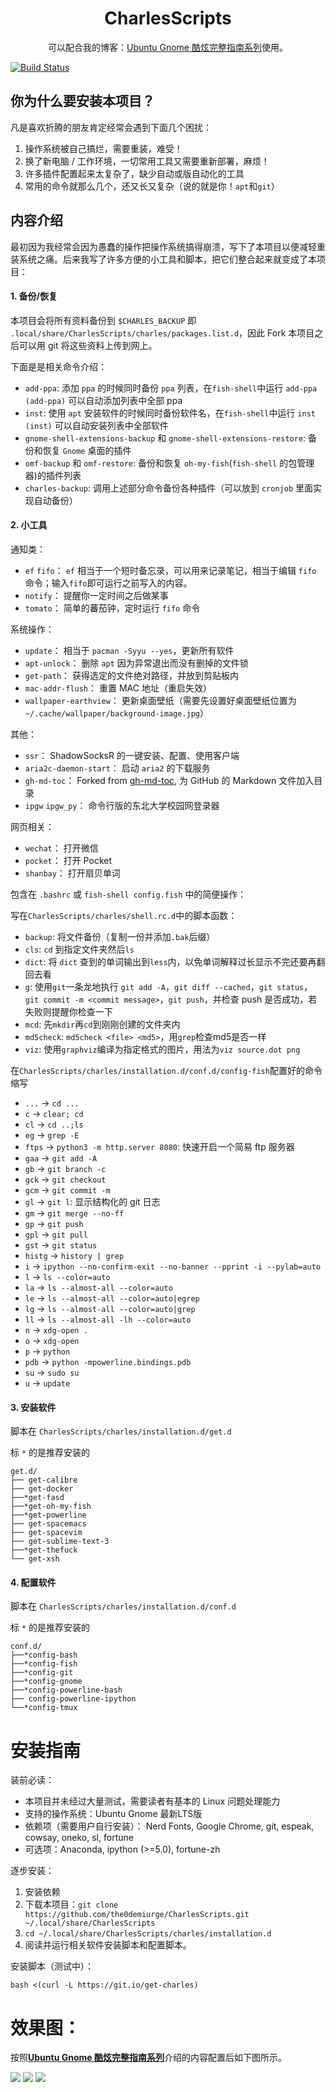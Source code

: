 <h1 align="center">CharlesScripts</h1>
<p align="center">可以配合我的博客：<a href="https://the0demiurge.blogspot.jp/2017/02/ubuntu-gnome.html">Ubuntu Gnome 酷炫完整指南系列</a>使用。</p>


[![Build Status](https://travis-ci.org/the0demiurge/CharlesScripts.svg?branch=master)](https://travis-ci.org/the0demiurge/CharlesScripts)


## 你为什么要安装本项目？ ##

凡是喜欢折腾的朋友肯定经常会遇到下面几个困扰：

1. 操作系统被自己搞烂，需要重装，难受！
2. 换了新电脑 / 工作环境，一切常用工具又需要重新部署，麻烦！
3. 许多插件配置起来太复杂了，缺少自动或版自动化的工具
4. 常用的命令就那么几个，还又长又复杂（说的就是你！`apt`和`git`）


## 内容介绍 ##

最初因为我经常会因为愚蠢的操作把操作系统搞得崩溃，写下了本项目以便减轻重装系统之痛。后来我写了许多方便的小工具和脚本，把它们整合起来就变成了本项目：

#### 1. 备份/恢复 ####

本项目会将所有资料备份到 `$CHARLES_BACKUP` 即 `.local/share/CharlesScripts/charles/packages.list.d`，因此 Fork 本项目之后可以用 git 将这些资料上传到网上。

下面是是相关命令介绍：

- `add-ppa`: 添加 `ppa` 的时候同时备份 `ppa` 列表，在`fish-shell`中运行 `add-ppa (add-ppa)` 可以自动添加列表中全部 ppa
- `inst`: 使用 `apt` 安装软件的时候同时备份软件名，在`fish-shell`中运行 `inst (inst)` 可以自动安装列表中全部软件
- `gnome-shell-extensions-backup` 和 `gnome-shell-extensions-restore`: 备份和恢复 `Gnome` 桌面的插件
- `omf-backup` 和 `omf-restore`: 备份和恢复 `oh-my-fish`(`fish-shell` 的包管理器)的插件列表
- `charles-backup`: 调用上述部分命令备份各种插件（可以放到 `cronjob` 里面实现自动备份）

#### 2. 小工具 ####

通知类：

- `ef` `fifo`： `ef` 相当于一个短时备忘录，可以用来记录笔记，相当于编辑 `fifo` 命令；输入`fifo`即可运行之前写入的内容。
- `notify`： 提醒你一定时间之后做某事 
- `tomato`： 简单的蕃茄钟，定时运行 `fifo` 命令

系统操作：

- `update`： 相当于 `pacman -Syyu --yes`，更新所有软件
- `apt-unlock`： 删除 `apt` 因为异常退出而没有删掉的文件锁
- `get-path`： 获得选定的文件绝对路径，并放到剪贴板内
- `mac-addr-flush`： 重置 MAC 地址（重启失效）
- `wallpaper-earthview`： 更新桌面壁纸（需要先设置好桌面壁纸位置为 `~/.cache/wallpaper/background-image.jpg`）

其他：

- `ssr`： ShadowSocksR 的一键安装、配置、使用客户端
- `aria2c-daemon-start`： 启动 `aria2` 的下载服务
- `gh-md-toc`： Forked from [gh-md-toc](https://github.com/ekalinin/github-markdown-toc), 为 GitHub 的 Markdown 文件加入目录
- `ipgw` `ipgw_py`： 命令行版的东北大学校园网登录器


网页相关：

- `wechat`： 打开微信
- `pocket`： 打开 Pocket
- `shanbay`： 打开扇贝单词

包含在 `.bashrc` 或 `fish-shell config.fish` 中的简便操作：

写在`CharlesScripts/charles/shell.rc.d`中的脚本函数：

- `backup`: 将文件备份（复制一份并添加`.bak`后缀）
- `cls`: `cd` 到指定文件夹然后`ls`
- `dict`: 将 `dict` 查到的单词输出到`less`内，以免单词解释过长显示不完还要再翻回去看
- `g`: 使用`git`一条龙地执行 `git add -A`，`git diff --cached`，`git status`，`git commit -m <commit message>`，`git push`，并检查 push 是否成功，若失败则提醒你检查一下
- `mcd`: 先`mkdir`再`cd`到刚刚创建的文件夹内
- `md5check`: `md5check <file> <md5>`，用`grep`检查md5是否一样
- `viz`: 使用`graphviz`编译为指定格式的图片，用法为`viz source.dot png`

在`CharlesScripts/charles/installation.d/conf.d/config-fish`配置好的命令缩写

- `...` -> `cd ...`
- `c` -> `clear; cd`
- `cl` -> `cd ..;ls`
- `eg` -> `grep -E`
- `ftps` -> `python3 -m http.server 8080`: 快速开启一个简易 ftp 服务器
- `gaa` -> `git add -A`
- `gb` -> `git branch -c`
- `gck` -> `git checkout`
- `gcm` -> `git commit -m`
- `gl` -> `git l`: 显示结构化的 git 日志
- `gm` -> `git merge --no-ff`
- `gp` -> `git push`
- `gpl` -> `git pull`
- `gst` -> `git status`
- `histg` -> `history | grep`
- `i` -> `ipython --no-confirm-exit --no-banner --pprint -i --pylab=auto`
- `l` -> `ls --color=auto`
- `la` -> `ls --almost-all --color=auto`
- `le` -> `ls --almost-all --color=auto|egrep`
- `lg` -> `ls --almost-all --color=auto|grep`
- `ll` -> `ls --almost-all -lh --color=auto`
- `n` -> `xdg-open .`
- `o` -> `xdg-open`
- `p` -> `python`
- `pdb` -> `python -mpowerline.bindings.pdb`
- `su` -> `sudo su`
- `u` -> `update`



#### 3. 安装软件 ####

脚本在 `CharlesScripts/charles/installation.d/get.d`

标 `*` 的是推荐安装的

```
get.d/
├── get-calibre
├── get-docker
├──*get-fasd
├──*get-oh-my-fish
├──*get-powerline
├── get-spacemacs
├── get-spacevim
├── get-sublime-text-3
├──*get-thefuck
└── get-xsh

```

#### 4. 配置软件 ####

脚本在 `CharlesScripts/charles/installation.d/conf.d`

标 `*` 的是推荐安装的

```
conf.d/
├──*config-bash
├──*config-fish
├──*config-git
├──*config-gnome
├──*config-powerline-bash
├── config-powerline-ipython
└──*config-tmux

```

# 安装指南 #
装前必读：

- 本项目并未经过大量测试，需要读者有基本的 Linux 问题处理能力
- 支持的操作系统：Ubuntu Gnome 最新LTS版
- 依赖项（需要用户自行安装）： Nerd Fonts, Google Chrome, git, espeak, cowsay, oneko, sl, fortune
- 可选项：Anaconda, ipython (>=5.0), fortune-zh

逐步安装：

1. 安装依赖
2. 下载本项目：`git clone https://github.com/the0demiurge/CharlesScripts.git ~/.local/share/CharlesScripts`
3. `cd ~/.local/share/CharlesScripts/charles/installation.d`
4. 阅读并运行相关软件安装脚本和配置脚本。

安装脚本（测试中）：

`bash <(curl -L https://git.io/get-charles)`

# 效果图： #

按照[**Ubuntu Gnome 酷炫完整指南系列**](https://the0demiurge.blogspot.jp/2017/02/ubuntu-gnome.html)介绍的内容配置后如下图所示。

![](figs/1.png)
![](figs/2.png)
![](figs/3.png)
